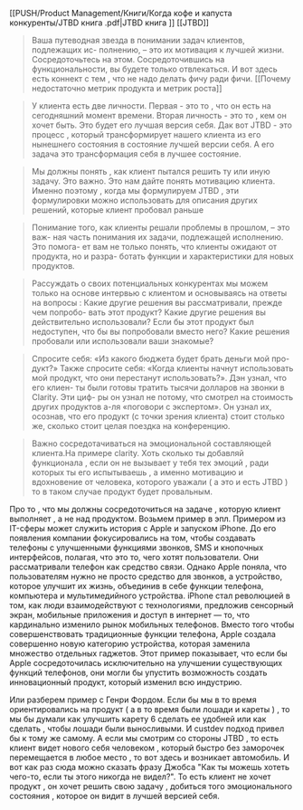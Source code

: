 [[PUSH/Product Management/Книги/Когда кофе и капуста конкуренты/JTBD книга .pdf|JTBD книга ]]
[[JTBD]]


>Ваша путеводная звезда в понимании задач клиентов, подлежащих ис- полнению, – это их мотивация к лучшей жизни. Сосредоточьтесь на этом. Сосредоточившись на функциональности, вы будете только отвлекаться. И вот здесь есть коннект с тем , что не надо делать фичу ради фичи. [[Почему недостаточно метрик продукта и метрик роста]]

>У клиента есть две личности. Первая - это то , что он есть на сегодняшний момент времени. Вторая личность - это то , кем он хочет быть. Это будет его лучшая версия себя. Дак вот JTBD - это процесс , который трансформирует нашего клиента из его нынешнего состояния  в состояние лучшей версии себя. А его задача это трансформация себя в лучшее состояние. 


>Мы должны понять , как клиент пытался решить ту или иную задачу. Это важно. Это нам дайте понять мотивацию клиента. Именно поэтому , когда мы формулируем JTBD , эти формулировки можно использовать для описания других решений, которые клиент пробовал раньше 

>Понимание того, как клиенты решали проблемы в прошлом, – это важ- ная часть понимания их задачи, подлежащей исполнению. Это помога- ет вам не только понять, что клиенты ожидают от продукта, но и разра- ботать функции и характеристики для новых продуктов.

>Рассуждать о своих потенциальных конкурентах мы можем только на основе интервью с клиентом и основываясь на ответы на вопросы : Какие другие решения вы рассматривали, прежде чем попробо- вать этот продукт? Какие другие решения вы действительно использовали? Если бы этот продукт был недоступен, что бы вы попробовали вместо него? Какие решения пробовали или использовали ваши знакомые?

>Спросите себя: «Из какого бюджета будет брать деньги мой про- дукт?» Также спросите себя: «Когда клиенты начнут использовать мой продукт, что они перестанут использовать?». Дэн узнал, что его клиен- ты были готовы тратить тысячи долларов на звонки в Clarity. Эти циф- ры он узнал не потому, что смотрел на стоимость других продуктов а-ля «поговори с экспертом». Он узнал их, осознав, что его продукт (с точки зрения клиента) стоит столько же, сколько стоит целая поездка на конференцию.

>Важно сосредотачиваться на эмоциональной составляющей клиента.На примере clarity. Хоть сколько ты добавляй функционала , если он не вызывает у тебя тех эмоций , ради которых ты его испытываешь , а именно мотивацию и вдохновение от человека, которого уважали ( а это и есть JTBD ) то в таком случае продукт будет провальным.  

Про то , что мы должны сосредоточиться на задаче , которую клиент выполняет , а не над продуктом. Возьмем пример в эпл. Примером из IT-сферы может служить история с Apple и запуском iPhone. До его появления компании фокусировались на том, чтобы создавать телефоны с улучшенными функциями звонков, SMS и кнопочных интерфейсов, полагая, что это то, чего хотят пользователи. Они рассматривали телефон как средство связи. Однако Apple поняла, что пользователям нужно не просто средство для звонков, а устройство, которое улучшит их жизнь, объединив в себе функции телефона, компьютера и мультимедийного устройства. iPhone стал революцией в том, как люди взаимодействуют с технологиями, предложив сенсорный экран, мобильные приложения и доступ в интернет — то, что кардинально изменило рынок мобильных телефонов. Вместо того чтобы совершенствовать традиционные функции телефона, Apple создала совершенно новую категорию устройства, которая заменила множество отдельных гаджетов. Этот пример показывает, что если бы Apple сосредоточилась исключительно на улучшении существующих функций телефонов, они могли бы упустить возможность создать инновационный продукт, который изменил всю индустрию. 

Или разберем пример с Генри Фордом. Если бы мы в то время ориентировались на продукт ( а в то время были лошади и кареты ) , то мы бы думали как улучшить карету 6 сделать ее удобней или как сделать , чтобы лошади были выносливыми. И custdev подход привел бы к тому же самому. А если мы смотрим со стороны JTBD , то есть клиент видет нового себя человеком , который быстро без заморочек перемещается в любое место , то вот здесь и возникает автомобиль. И вот как раз сюда можно сказать фразу Джобса "Как ты можешь хотеть чего-то, если ты этого никогда не видел?". То есть клиент не хочет продукт , он хочет решить свою задачу , добиться того эмоционального состояния , которое он видит в лучшей версией себя. 


